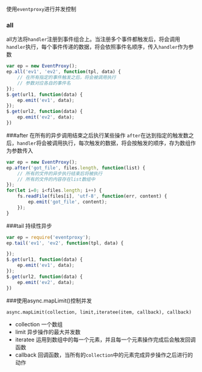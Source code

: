 使用`eventproxy`进行并发控制

### all
all方法将`handler`注册到事件组合上。当注册多个事件都触发后，将会调用`handler`执行，每个事件传递的数据，将会依照事件名顺序，传入`handler`作为参数

```js
var ep = new EventProxy();
ep.all('ev1', 'ev2', function(tpl, data) {
    // 在所有指定的事件触发之后，将会被调用执行
    // 参数对应各自的事件名
});
$.get(url1, function(data) {
    ep.emit('ev1', data);
});
$.get(url2, function(data) {
    ep.emit('ev2', data);
})
```

###after
在所有的异步调用结束之后执行某些操作
`after`在达到指定的触发数之后，`handler`将会被调用执行，每次触发的数据，将会按触发的顺序，存为数组作为参数传入

```js
var ep = new EventProxy();
ep.after('got_file', files.length, function(list) {
    // 所有的文件的异步执行结束后将被执行
    // 所有的文件的内容存在list数组中
});
for(let i=0; i<files.length; i++) {
    fs.readFile(files[i], 'utf-8', function(err, content) {
        ep.emit('got_file', content);
    });
}
```

###tail
持续性异步

```js
var ep = require('eventproxy');
ep.tail('ev1', 'ev2', function(tpl, data) {

});
$.get(url1, function(data) {
    ep.emit('ev1', data);
});
$.get(url2, function(data) {
    ep.emit('ev2', data);
})
```

###使用async.mapLimit()控制并发

`async.mapLimit(collection, limit,iteratee(item, callback), callback)`

- collection    一个数组
- limit         异步操作的最大并发数
- iteratee      运用到数组中的每一个元素，并且每一个元素操作完成后会触发回调函数
- callback      回调函数，当所有的`collection`中的元素完成异步操作之后进行的动作



























